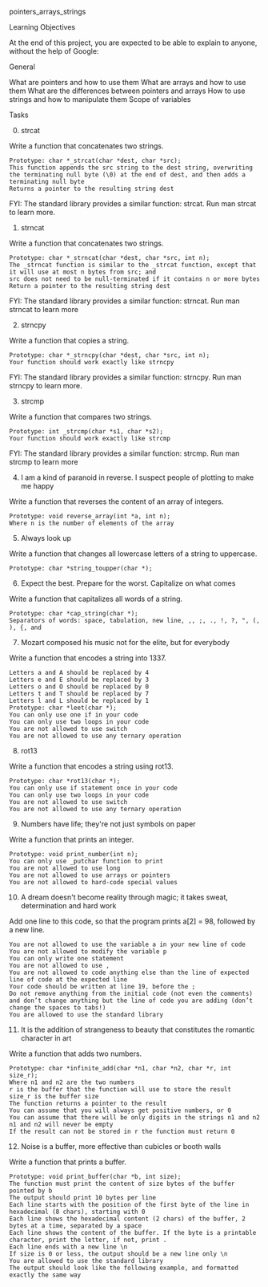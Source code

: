 pointers_arrays_strings

Learning Objectives

At the end of this project, you are expected to be able to explain to anyone, without the help of Google:

General

What are pointers and how to use them
What are arrays and how to use them
What are the differences between pointers and arrays
How to use strings and how to manipulate them
Scope of variables

Tasks

0. strcat

Write a function that concatenates two strings.

	Prototype: char *_strcat(char *dest, char *src);
	This function appends the src string to the dest string, overwriting the terminating null byte (\0) at the end of dest, and then adds a terminating null byte
	Returns a pointer to the resulting string dest

FYI: The standard library provides a similar function: strcat. Run man strcat to learn more.

1. strncat

Write a function that concatenates two strings.

	Prototype: char *_strncat(char *dest, char *src, int n);
	The _strncat function is similar to the _strcat function, except that
	it will use at most n bytes from src; and
	src does not need to be null-terminated if it contains n or more bytes
	Return a pointer to the resulting string dest

FYI: The standard library provides a similar function: strncat. Run man strncat to learn more

2. strncpy

Write a function that copies a string.

	Prototype: char *_strncpy(char *dest, char *src, int n);
	Your function should work exactly like strncpy

FYI: The standard library provides a similar function: strncpy. Run man strncpy to learn more.

3. strcmp

Write a function that compares two strings.

	Prototype: int _strcmp(char *s1, char *s2);
	Your function should work exactly like strcmp

FYI: The standard library provides a similar function: strcmp. Run man strcmp to learn more

4. I am a kind of paranoid in reverse. I suspect people of plotting to make me happy

Write a function that reverses the content of an array of integers.

	Prototype: void reverse_array(int *a, int n);
	Where n is the number of elements of the array

5. Always look up

Write a function that changes all lowercase letters of a string to uppercase.

	Prototype: char *string_toupper(char *);

6. Expect the best. Prepare for the worst. Capitalize on what comes

Write a function that capitalizes all words of a string.

	Prototype: char *cap_string(char *);
	Separators of words: space, tabulation, new line, ,, ;, ., !, ?, ", (, ), {, and

7. Mozart composed his music not for the elite, but for everybody

Write a function that encodes a string into 1337.

	Letters a and A should be replaced by 4
	Letters e and E should be replaced by 3
	Letters o and O should be replaced by 0
	Letters t and T should be replaced by 7
	Letters l and L should be replaced by 1
	Prototype: char *leet(char *);
	You can only use one if in your code
	You can only use two loops in your code
	You are not allowed to use switch
	You are not allowed to use any ternary operation

8. rot13

Write a function that encodes a string using rot13.

	Prototype: char *rot13(char *);
	You can only use if statement once in your code
	You can only use two loops in your code
	You are not allowed to use switch
	You are not allowed to use any ternary operation

9. Numbers have life; they're not just symbols on paper

Write a function that prints an integer.

	Prototype: void print_number(int n);
	You can only use _putchar function to print
	You are not allowed to use long
	You are not allowed to use arrays or pointers
	You are not allowed to hard-code special values

10. A dream doesn't become reality through magic; it takes sweat, determination and hard work

Add one line to this code, so that the program prints a[2] = 98, followed by a new line.

	You are not allowed to use the variable a in your new line of code
	You are not allowed to modify the variable p
	You can only write one statement
	You are not allowed to use ,
	You are not allowed to code anything else than the line of expected line of code at the expected line
	Your code should be written at line 19, before the ;
	Do not remove anything from the initial code (not even the comments)
	and don’t change anything but the line of code you are adding (don’t change the spaces to tabs!)
	You are allowed to use the standard library

11. It is the addition of strangeness to beauty that constitutes the romantic character in art

Write a function that adds two numbers.

	Prototype: char *infinite_add(char *n1, char *n2, char *r, int size_r);
	Where n1 and n2 are the two numbers
	r is the buffer that the function will use to store the result
	size_r is the buffer size
	The function returns a pointer to the result
	You can assume that you will always get positive numbers, or 0
	You can assume that there will be only digits in the strings n1 and n2
	n1 and n2 will never be empty
	If the result can not be stored in r the function must return 0

12. Noise is a buffer, more effective than cubicles or booth walls

Write a function that prints a buffer.

	Prototype: void print_buffer(char *b, int size);
	The function must print the content of size bytes of the buffer pointed by b
	The output should print 10 bytes per line
	Each line starts with the position of the first byte of the line in hexadecimal (8 chars), starting with 0
	Each line shows the hexadecimal content (2 chars) of the buffer, 2 bytes at a time, separated by a space
	Each line shows the content of the buffer. If the byte is a printable character, print the letter, if not, print .
	Each line ends with a new line \n
	If size is 0 or less, the output should be a new line only \n
	You are allowed to use the standard library
	The output should look like the following example, and formatted exactly the same way
